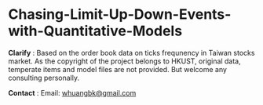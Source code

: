 # Chasing-Limit-Up-Down-Events-with-Quantitative-Models

**Clarify** : Based on the order book data on ticks frequnency in Taiwan stocks market. As the copyright of the project belongs to HKUST, original data, temperate items and model files are not provided. But welcome any consulting personally.

**Contact** : Email: whuangbk@gmail.com
